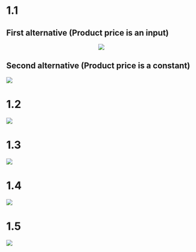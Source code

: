 # 1.1
## First alternative (Product price is an input)
<p align="center">
  <img src="images/TCA_1_1_a.png">
</p>

## Second alternative (Product price is a constant)
![](images/TCA_1_1_b.png)

# 1.2
![](images/TCA_1_2.png)

# 1.3
![](images/TCA_1_3.png)

# 1.4
![](images/TCA_1_4.png)

# 1.5
![](images/TCA_1_5.png)
